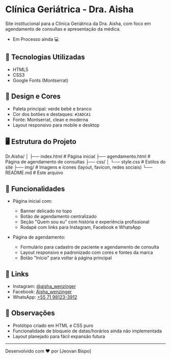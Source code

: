 # Clínica Geriátrica - Dra. Aisha

Site institucional para a Clínica Geriátrica da Dra. Aisha, com foco em agendamento de consultas e apresentação da médica. 

- Em Processo ainda 💻

## 🔹 Tecnologias Utilizadas

- HTML5
- CSS3
- Google Fonts (Montserrat)

## 🎨 Design e Cores

- Paleta principal: verde bebê e branco
- Cor dos botões e destaques: `#2ADCA1`
- Fonte: Montserrat, clean e moderna
- Layout responsivo para mobile e desktop

## 🖥️ Estrutura do Projeto
Dr.Aisha/
│
├── index.html # Página inicial
├── agendamento.html # Página de agendamento de consultas
├── css/
│ └── style.css # Estilos do site
├── img/ # Imagens e ícones (layout, favicon, redes sociais)
└── README.md # Este arquivo


## 📄 Funcionalidades

- Página inicial com:
  - Banner delicado no topo
  - Botão de agendamento centralizado
  - Seção "Quem sou eu" com história e experiência profissional
  - Rodapé com links para Instagram, Facebook e WhatsApp

- Página de agendamento:
  - Formulário para cadastro de paciente e agendamento de consulta
  - Layout responsivo e padronizado com cores e fontes da marca
  - Botão "Início" para voltar à página principal

## 🔗 Links

- Instagram: [@aisha_wenzinger](https://www.instagram.com/aisha_wenzinger)
- Facebook: [Aisha_wenzinger](https://www.facebook.com/Aisha_wenzinger)
- WhatsApp: [+55 71 98123-3912](https://api.whatsapp.com/send?phone=5571981233912)

## 📌 Observações

- Protótipo criado em HTML e CSS puro
- Funcionalidade de bloqueio de datas/horários ainda não implementada
- Layout planejado para fácil expansão futura

---

Desenvolvido com ❤️ por [Jeovan Bispo]
